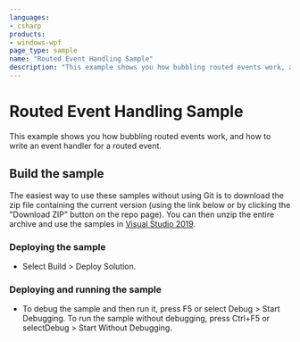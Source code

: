 ```yaml
---
languages:
- csharp
products:
- windows-wpf
page_type: sample
name: "Routed Event Handling Sample"        
description: "This example shows you how bubbling routed events work, and how to write an event handler for a routed event."
---
```


# Routed Event Handling Sample
This example shows you how bubbling routed events work, and how to write an event handler for a routed event.

## Build the sample
The easiest way to use these samples without using Git is to download the zip file containing the current version (using the link below or by clicking the "Download ZIP" button on the repo page). You can then unzip the entire archive and use the samples in [Visual Studio 2019](https://www.visualstudio.com/wpf-vs).

### Deploying the sample
- Select Build > Deploy Solution. 

### Deploying and running the sample
- To debug the sample and then run it, press F5 or select Debug >  Start Debugging. To run the sample without debugging, press Ctrl+F5 or selectDebug > Start Without Debugging. 


